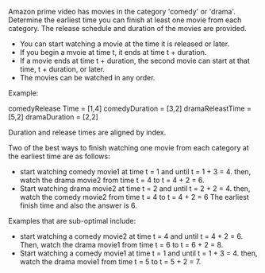 Amazon prime video has movies in the category 'comedy' or 'drama'. Determine the earliest time you can finish at least one movie from each category. The release schedule and duration of the movies are provided.

- You can start watching a movie at the time it is released or later.
- If you begin a mvoie at time t, it ends at time t + duration.
- If a movie ends at time t + duration, the second movie can start at that time, t + duration, or later.
- The movies can be watched in any order.

Example:

comedyRelease Time = [1,4]
comedyDuration = [3,2]
dramaReleastTime = [5,2]
dramaDuration = [2,2]

Duration and release times are aligned by index.

Two of the best ways to finish watching one movie from each category at the earliest time are as follows:

- start watching comedy movie1 at time t = 1 and until t = 1 + 3 = 4. then, watch the drama movie2 from time t = 4 to t = 4 + 2 = 6.
- Start watching drama movie2  at time t = 2 and until t = 2 + 2 = 4. then, watch the comedy movie2 from time t = 4 to t = 4 + 2 = 6
The earliest finish time and also the answer is 6.

Examples that are sub-optimal include:

- start watching a comedy movie2 at time t = 4 and until t = 4 + 2 = 6. Then, watch the drama movie1 from time t = 6 to t = 6 + 2 = 8.
- Start watching a comedy movie1 at time t = 1 and until t = 1 + 3 = 4. then, watch the drama movie1 from time t = 5 to t = 5 + 2 = 7.